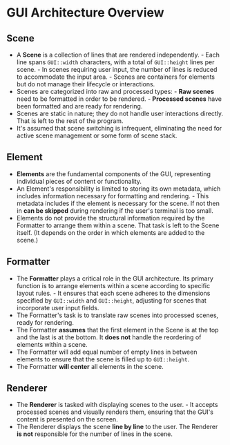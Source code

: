# GUI Architecture Overview

## Scene

- A **Scene** is a collection of lines that are rendered independently.
        - Each line spans `GUI::width` characters, with a total of `GUI::height` lines per scene.
        - In scenes requiring user input, the number of lines is reduced to accommodate the input area.
        - Scenes are containers for elements but do not manage their lifecycle or interactions.
- Scenes are categorized into raw and processed types:
        - **Raw scenes** need to be formatted in order to be rendered.
        - **Processed scenes** have been formatted and are ready for rendering.
- Scenes are static in nature; they do not handle user interactions directly. That is left to the rest of the program.
- It's assumed that scene switching is infrequent, eliminating the need for active scene management or some form of scene stack.

## Element

- **Elements** are the fundamental components of the GUI, representing individual pieces of content or functionality.
- An Element's responsibility is limited to storing its own metadata, which includes information necessary for formatting and rendering.
        - This metadata includes if the element is necessary for the scene. If not then in **can be skipped** during rendering if the user's terminal is too small.
- Elements do not provide the structural information required by the Formatter to arrange them within a scene. That task is left to the Scene itself. (It depends on the order in which elements are added to the scene.)

## Formatter

- The **Formatter** plays a critical role in the GUI architecture. Its primary function is to arrange elements within a scene according to specific layout rules.
        - It ensures that each scene adheres to the dimensions specified by `GUI::width` and `GUI::height`, adjusting for scenes that incorporate user input fields.
- The Formatter's task is to translate raw scenes into processed scenes, ready for rendering.
- The Formatter **assumes** that the first element in the Scene is at the top and the last is at the bottom. It **does not** handle the reordering of elements within a scene.
- The Formatter will add equal number of empty lines in between elements to ensure that the scene is filled up to `GUI::height`.
- The Formatter **will center** all elements in the scene.

## Renderer

- The **Renderer** is tasked with displaying scenes to the user.
        - It accepts processed scenes and visually renders them, ensuring that the GUI's content is presented on the screen.
- The Renderer displays the scene **line by line** to the user. The Renderer **is not** responsible for the number of lines in the scene.